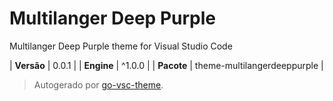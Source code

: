 # Multilanger Deep Purple

Multilanger Deep Purple theme for Visual Studio Code

| **Versão** | 0.0.1 |
| **Engine** | ^1.0.0 |
| **Pacote** | theme-multilangerdeeppurple |

> Autogerado por [go-vsc-theme](https://github.com/natalbu/go-vsc-theme).
